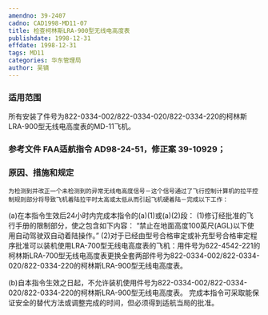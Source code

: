 ```yaml
---
amendno: 39-2407
cadno: CAD1998-MD11-07
title: 检查柯林斯LRA-900型无线电高度表
publishdate: 1998-12-31
effdate: 1998-12-31
tags: MD11
categories: 华东管理局
author: 吴镝
---
```


### 适用范围 
所有安装了件号为822-0334-002/822-0334-020/822-0334-220的柯林斯LRA-900型无线电高度表的MD-11飞机。

<!--more-->
### 参考文件    FAA适航指令 AD98-24-51，修正案 39-10929；

### 原因、措施和规定 
    为检测到并改正一个未检测到的异常无线电高度信号－这个信号通过了飞行控制计算机的拉平控制规则部分将导致飞机着陆拉平时太高或太低从而引起飞机硬着陆－完成以下工作： 
(a)在本指令生效后24小时内完成本指令的(a)(1)或(a)(2)段： 
      (1)修订经批准的飞行手册的限制部分，使之包含如下内容： 
“禁止在地面高度100英尺(AGL)以下使用自动驾驶双自动着陆操作。”
      (2)对于已经由型号合格审定或补充型号合格审定程序批准可以装机使用LRA-700型无线电高度表的飞机：用件号为622-4542-221的柯林斯LRA-700型无线电高度表更换全套两部件号为822-0334-002/822-0334-020/822-0334-220的柯林斯LRA-900型无线电高度表。 
       
(b)自本指令生效之日起，不允许装机使用件号为822-0334-002/822-0334-020/822-0334-220的柯林斯LRA-900型无线电高度表。 
    完成本指令可采取能保证安全的替代方法或调整完成的时间，但必须得到适航当局的批准。
